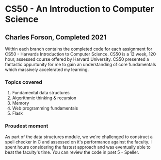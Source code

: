 # CS50 - An Introduction to Computer Science
## Charles Forson, Completed 2021

Within each branch contains the completed code for each assignment for CS50 - Harvards Introduction to Computer Science.
CS50 is a 12 week, 120 hour, assessed course offered by Harvard University. 
CS50 presented a fantastic oppurtunity for me to gain an understanding of core fundamentals which massively accelerated my learning. 

### Topics covered 

1) Fundamental data structures
2) Algorithmic thinking & recursion
3) Memory 
4) Web programming fundamentals
5) Flask

### Proudest moment

As part of the data structures module, we we're challenged to construct a spell checker in C and assessed on it's performance against the faculty. I spent hours considering the fastest approach and was eventually able to beat the faculty's time. You can review the code in pset 5 - Speller. 
